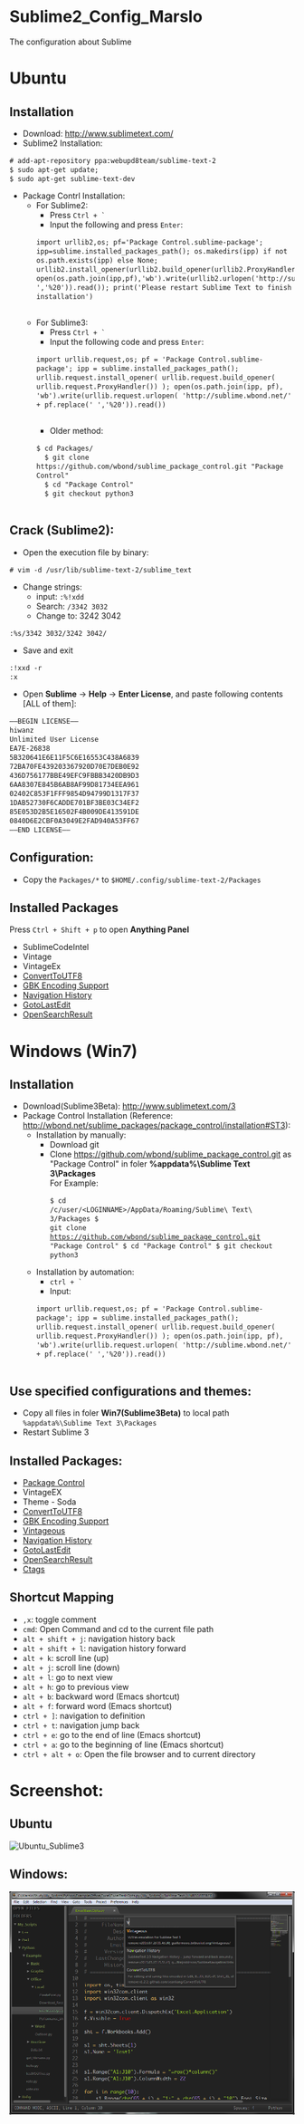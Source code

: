 Sublime2_Config_Marslo
======================

The configuration about Sublime

# Ubuntu
## Installation 
- Download: http://www.sublimetext.com/
- Sublime2 Installation:
<pre><code># add-apt-repository ppa:webupd8team/sublime-text-2
$ sudo apt-get update;
$ sudo apt-get sublime-text-dev
</code></pre>
- Package Contrl Installation:
    - For Sublime2:
        - Press <code>Ctrl + `</code>
        - Input the following and press `Enter`:
        <pre><code>import urllib2,os; pf='Package Control.sublime-package'; ipp=sublime.installed_packages_path(); os.makedirs(ipp) if not os.path.exists(ipp) else None; urllib2.install_opener(urllib2.build_opener(urllib2.ProxyHandler())); open(os.path.join(ipp,pf),'wb').write(urllib2.urlopen('http://sublime.wbond.net/'+pf.replace(' ','%20')).read()); print('Please restart Sublime Text to finish installation')
        </code></pre>
    - For Sublime3:
        - Press <code>Ctrl + `</code>
        - Input the following code and press `Enter`:
        <pre><code>import urllib.request,os; pf = 'Package Control.sublime-package'; ipp = sublime.installed_packages_path(); urllib.request.install_opener( urllib.request.build_opener( urllib.request.ProxyHandler()) ); open(os.path.join(ipp, pf), 'wb').write(urllib.request.urlopen( 'http://sublime.wbond.net/' + pf.replace(' ','%20')).read())
        </code></pre>
        - Older method:
        <pre><code>$ cd Packages/
        $ git clone https://github.com/wbond/sublime_package_control.git "Package Control"
        $ cd "Package Control"
        $ git checkout python3
        </code></pre>

## Crack (Sublime2):
- Open the execution file by binary:
<pre><code># vim -d /usr/lib/sublime-text-2/sublime_text
</code></pre>
- Change strings:
    - input:          `:%!xdd`
    - Search:         `/3342 3032`
    - Change to:      3242 3042
<pre><code>:%s/3342 3032/3242 3042/
</code></pre>
- Save and exit
<pre><code>:!xxd -r
:x
</code></pre>
- Open **Sublime** -> **Help** -> **Enter License**, and paste following contents [ALL of them]:
<pre><code>—–BEGIN LICENSE—–
hiwanz
Unlimited User License
EA7E-26838
5B320641E6E11F5C6E16553C438A6839
72BA70FE439203367920D70E7DEB0E92
436D756177BBE49EFC9FBBB3420DB9D3
6AA8307E845B6AB8AF99D81734EEA961
02402C853F1FFF9854D94799D1317F37
1DAB52730F6CADDE701BF3BE03C34EF2
85E053D2B5E16502F4B009DE413591DE
0840D6E2CBF0A3049E2FAD940A53FF67
—–END LICENSE—–
</code></pre>


## Configuration:
- Copy the `Packages/*` to `$HOME/.config/sublime-text-2/Packages`

## Installed Packages    
Press `Ctrl + Shift + p` to open **Anything Panel**
- SublimeCodeIntel
- Vintage
- VintageEx
- [ConvertToUTF8](https://github.com/seanliang/ConvertToUTF8)
- [GBK Encoding Support](https://github.com/akira-cn/sublime-gbk)
- [Navigation History](https://github.com/timjrobinson/SublimeNavigationHistory)
- [GotoLastEdit](https://github.com/khrizt/GotoLastEdit)
- [OpenSearchResult](https://github.com/abrookins/OpenSearchResult)

# Windows (Win7)
## Installation
- Download(Sublime3Beta): http://www.sublimetext.com/3
- Package Control Installation (Reference: http://wbond.net/sublime_packages/package_control/installation#ST3):
    - Installation by manually:
        - Download git
        - Clone https://github.com/wbond/sublime_package_control.git as "Package Control" in foler **%appdata%\Sublime Text 3\Packages**    
        For Example: <pre><code>$ cd /c/user/\<LOGINNAME\>/AppData/Roaming/Sublime\ Text\ 3/Packages
        $ git clone https://github.com/wbond/sublime_package_control.git "Package Control"
        $ cd "Package Control"
        $ git checkout python3
        </code></pre>
    - Installation by automation:
        - <code>ctrl + `</code>
        - Input:
        <pre><code>import urllib.request,os; pf = 'Package Control.sublime-package'; ipp = sublime.installed_packages_path(); urllib.request.install_opener( urllib.request.build_opener( urllib.request.ProxyHandler()) ); open(os.path.join(ipp, pf), 'wb').write(urllib.request.urlopen( 'http://sublime.wbond.net/' + pf.replace(' ','%20')).read()) 
        </code></pre>

## Use specified configurations and themes:
- Copy all files in foler **Win7(Sublime3Beta)** to local path `%appdata%\Sublime Text 3\Packages`
- Restart Sublime 3

## Installed Packages:
- [Package Control](https://github.com/wbond/sublime_package_control)
- VintageEX
- Theme - Soda
- [ConvertToUTF8](https://github.com/seanliang/ConvertToUTF8)
- [GBK Encoding Support](https://github.com/akira-cn/sublime-gbk)
- [Vintageous](https://github.com/guillermooo/Vintageous)
- [Navigation History](https://github.com/timjrobinson/SublimeNavigationHistory)
- [GotoLastEdit](https://github.com/khrizt/GotoLastEdit)
- [OpenSearchResult](https://github.com/abrookins/OpenSearchResult)
- [Ctags](https://github.com/SublimeText/CTags)

## Shortcut Mapping
- `,x`: toggle comment
- `cmd`: Open Command and cd to the current file path
- `alt + shift + j`: navigation history back
- `alt + shift + l`: navigation history forward
- `alt + k`: scroll line (up)
- `alt + j`: scroll line (down)
- `alt + l`: go to next view
- `alt + h`: go to previous view
- `alt + b`: backward word (Emacs shortcut)
- `alt + f`: forward word (Emacs shortcut)
- `ctrl + ]`: navigation to definition
- `ctrl + t`: navigation jump back
- `ctrl + e`: go to the end of line (Emacs shortcut)
- `ctrl + a`: go to the beginning of line (Emacs shortcut)
- `ctrl + alt + o`: Open the file browser and to current directory

# Screenshot:
## Ubuntu
![Ubuntu_Sublime3](https://github.com/woainvzu/Sublime2and3_Config_Marslo/blob/master/Screenshot/sublime3screenshot_Marslo.png?raw=true)
## Windows:
![Sublime3BetaWin7](https://github.com/woainvzu/Sublime2_Config_Marslo/blob/master/Screenshot/Sublime3win7.png?raw=true)

